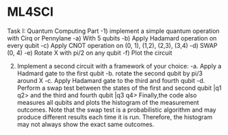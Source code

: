 # ML4SCI
Task I: Quantum Computing Part 
-1) implement a simple quantum operation with Cirq or Pennylane
-a) With 5 qubits 
-b) Apply Hadamard operation on every qubit 
-c) Apply CNOT operation on (0, 1), (1,2), (2,3), (3,4) 
-d) SWAP (0, 4) 
-e) Rotate X with pi/2 on any qubit 
-f) Plot the circuit 


2) Implement a second circuit with a framework of your choice:
-a.	Apply a Hadmard gate to the first qubit
-b.	rotate the second qubit by pi/3 around X
-c.	Apply Hadamard gate to the third and fourth qubit
-d.	Perform a swap test between the states of the first and second qubit |q1 q2> and the third and fourth qubit |q3 q4>
Finally,the code also measures all qubits and plots the histogram of the measurement outcomes.
Note that the swap test is a probabilistic algorithm and may produce different results each time it is run. Therefore, the histogram may not always show the exact same outcomes.
